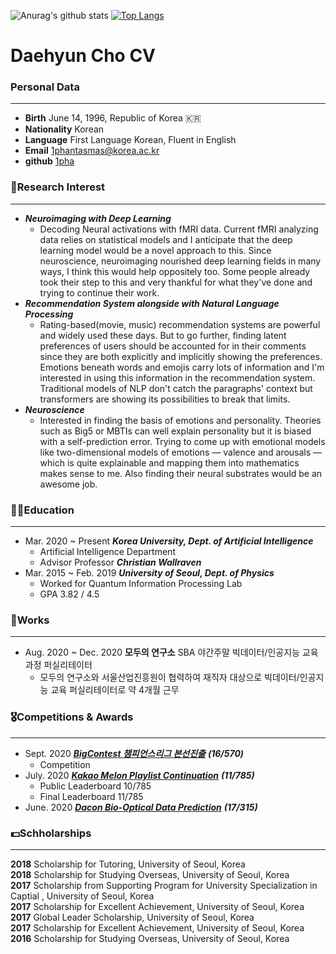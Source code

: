 ![Anurag's github stats](https://github-readme-stats.vercel.app/api?username=1pha&show_icons=true&theme=radical)
[![Top Langs](https://github-readme-stats.vercel.app/api/top-langs/?username=1pha&layout=compact)](https://github.com/anuraghazra/github-readme-stats)
# Daehyun Cho CV

### Personal Data
---
- **Birth** June 14, 1996, Republic of Korea 🇰🇷
- **Nationality** Korean
- **Language** First Language Korean, Fluent in English
- **Email** 1phantasmas@korea.ac.kr
- **github** [1pha](https://github.com/1pha)

### 🔬Research Interest
---
- ***Neuroimaging with Deep Learning***
    - Decoding Neural activations with fMRI data. Current fMRI analyzing data relies on statistical models and I anticipate that the deep learning model would be a novel approach to this. Since neuroscience, neuroimaging nourished deep learning fields in many ways, I think this would help oppositely too. Some people already took their step to this and very thankful for what they've done and trying to continue their work.
- ***Recommendation System alongside with Natural Language Processing***
    - Rating-based(movie, music) recommendation systems are powerful and widely used these days. But to go further, finding latent preferences of users should be accounted for in their comments since they are both explicitly and implicitly showing the preferences. Emotions beneath words and emojis carry lots of information and I'm interested in using this information in the recommendation system. Traditional models of NLP don't catch the paragraphs' context but transformers are showing its possibilities to break that limits.
- ***Neuroscience***
    - Interested in finding the basis of emotions and personality. Theories such as Big5 or MBTIs can well explain personality but it is biased with a self-prediction error. Trying to come up with emotional models like two-dimensional models of emotions — valence and arousals — which is quite explainable and mapping them into mathematics makes sense to me. Also finding their neural substrates would be an awesome job.

### 👩‍🎓Education
---
- Mar. 2020 ~ Present ***Korea University, Dept. of Artificial Intelligence***
    - Artificial Intelligence Department
    - Advisor Professor ***Christian Wallraven***
- Mar. 2015 ~ Feb. 2019  ***University of Seoul, Dept. of Physics***
    - Worked for Quantum Information Processing Lab
    - GPA 3.82 / 4.5

### 📎Works
---
- Aug. 2020 ~ Dec. 2020 **모두의 연구소** SBA 야간주말 빅데이터/인공지능 교육과정 퍼실리테이터
    - 모두의 연구소와 서울산업진흥원이 협력하여 재직자 대상으로 빅데이터/인공지능 교육 퍼실리테이터로 약 4개월 근무

### 🎖️Competitions & Awards
---
- Sept. 2020 **[*BigContest 챔피언스리그 본선진출*](https://www.bigcontest.or.kr/)** ***(16/570)***
    - Competition
- July. 2020 ***[Kakao Melon Playlist Continuation](https://arena.kakao.com/c/7)*** ***(11/785)***
    - Public Leaderboard 10/785
    - Final Leaderboard 11/785
- June. 2020 ***[Dacon Bio-Optical Data Prediction](https://dacon.io/competitions/official/235608/overview/)*** ***(17/315)***

### 💵Schholarships
---
**2018** Scholarship for Tutoring, University of Seoul, Korea   
**2018** Scholarship for Studying Overseas, University of Seoul, Korea   
**2017** Scholarship from Supporting Program for University Specialization in Captial , University of Seoul, Korea   
**2017** Scholarship for Excellent Achievement, University of Seoul, Korea   
**2017** Global Leader Scholarship, University of Seoul, Korea   
**2017** Scholarship for Excellent Achievement, University of Seoul, Korea   
**2016** Scholarship for Studying Overseas, University of Seoul, Korea   

